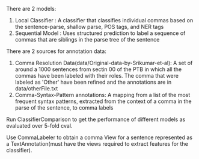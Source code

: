 There are 2 models:
1) Local Classifier : A classifier that classifies individual commas based on the sentence-parse, shallow parse, POS tags, and NER tags
2) Sequential Model : Uses structured prediction to label a sequence of commas that are siblings in the parse tree of the sentence

There are 2 sources for annotation data:
1) Comma Resolution Data(data/Original-data-by-Srikumar-et-al): A set of around a 1000 sentences from sectin 00 of the PTB in which all the commas have been labeled with their roles. The comma that were labeled as 'Other' have been refined and the annotations are in data/otherFile.txt
2) Comma-Syntax-Pattern annotations:  A mapping from a list of the most frequent syntax patterns, extracted from the context of a comma in the parse of the sentence, to comma labels

Run ClassifierComparison to get the performance of different models as evaluated over 5-fold cval.

Use CommaLabeler to obtain a comma View for a sentence represented as a TextAnnotation(must have the views required to extract features for the classifier).
